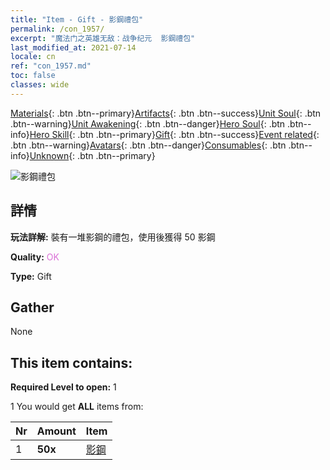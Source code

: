 ```yaml
---
title: "Item - Gift - 影鋼禮包"
permalink: /con_1957/
excerpt: "魔法门之英雄无敌：战争纪元  影鋼禮包"
last_modified_at: 2021-07-14
locale: cn
ref: "con_1957.md"
toc: false
classes: wide
---
```

 [Materials](/ItemsCN/){: .btn .btn--primary}[Artifacts](/ItemsCN/Artifacts/){: .btn .btn--success}[Unit Soul](/ItemsCN/UnitSoul/){: .btn .btn--warning}[Unit Awakening](/ItemsCN/UnitAwakening/){: .btn .btn--danger}[Hero Soul](/ItemsCN/HeroSoul/){: .btn .btn--info}[Hero Skill](/ItemsCN/HeroSkill/){: .btn .btn--primary}[Gift](/ItemsCN/Gift/){: .btn .btn--success}[Event related](/ItemsCN/Events/){: .btn .btn--warning}[Avatars](/ItemsCN/Avatars/){: .btn .btn--danger}[Consumables](/ItemsCN/Consumables/){: .btn .btn--info}[Unknown](/ItemsCN/Unknown/){: .btn .btn--primary}

 ![影鋼禮包](/images/t/i_114.png)

## 詳情
 **玩法詳解:** 裝有一堆影鋼的禮包，使用後獲得 50 影鋼

 **Quality:** <span style="color: #DA70D6">OK</span>

 **Type:** Gift

## Gather

  None

## This item contains:

 **Required Level to open:** 1

 1 You would get **ALL** items  from:

  | Nr | Amount |     Item    |
  |:---|:-------|:------------|
  | 1 |  **50x** | [影鋼](/cn/Items/con_881/) |  | 
